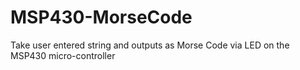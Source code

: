 # MSP430-MorseCode
Take user entered string and outputs as Morse Code via LED on the MSP430 micro-controller
